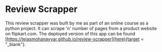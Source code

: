 # Review Scrapper

This review scrapper was built by me as part of an online course as a python project. It can scrape 'n' number of pages from a product website on flipkart.com. The deployed version of this app can be found [https://tejasmohanayyar.github.io/review-scrapper](here){target = "_blank"}.
